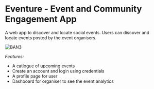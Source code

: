 # Eventure - Event and Community Engagement App

A web app to discover and locate social events.
Users can discover and locate events posted by the event organisers.

 ![BAN3](https://github.com/user-attachments/assets/a4993a75-2f5d-45ae-8ca8-b4aa376b6f2b)
 
*Features:*
- A catlogue of upcoming events
- Create an account and login using credentials
- A profile page for user
- Dashboard for organiser to see the event analytics

 

